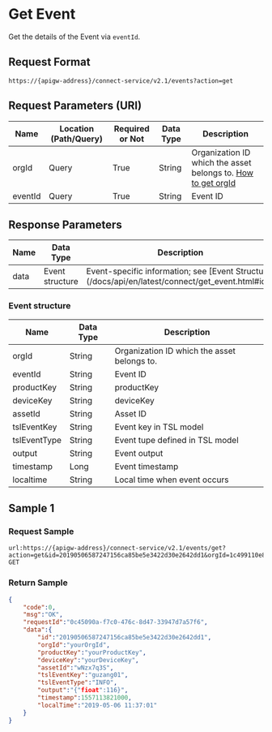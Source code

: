 # Get Event



Get the details of the Event via `eventId`.

## Request Format

```
https://{apigw-address}/connect-service/v2.1/events?action=get
```

## Request Parameters (URI)

| Name | Location (Path/Query) | Required or Not | Data Type | Description |
|---------------|------------------|----------|-----------|--------------|
| orgId         | Query            | True     | String    | Organization ID which the asset belongs to. [How to get orgId](/docs/api/en/latest/api_faqs#how-to-get-organization-id-orgid-orgid)                |
| eventId        | Query| True         | String    |Event ID |



## Response Parameters

| Name | Data Type | Description |
|-------------|-------------------|-----------------------------|
| data | Event structure | Event-specific information; see [Event Structure] (/docs/api/en/latest/connect/get_event.html#id3) |


### Event structure

| Name | Data Type | Description |
|-------------|-------------------|-----------------------------|
| orgId         | String    | Organization ID which the asset belongs to. |
| eventId         | String    |Event ID |
| productKey   | String         | productKey              |
| deviceKey    | String         | deviceKey               |
| assetId     | String         | Asset ID                  |
| tslEventKey  | String         | Event key in TSL model      |
| tslEventType | String         | Event tupe defined in TSL model |
| output      | String         | Event output              |
| timestamp   | Long           | Event timestamp          |
| localtime   | String         | Local time when event occurs       |


## Sample 1

### Request Sample

```
url:https://{apigw-address}/connect-service/v2.1/events/get?action=get&id=20190506587247156ca85be5e3422d30e2642dd1&orgId=1c499110e8800000
GET
```

### Return Sample

```json
{
    "code":0,
    "msg":"OK",
    "requestId":"0c45090a-f7c0-476c-8d47-33947d7a57f6",
    "data":{
        "id":"20190506587247156ca85be5e3422d30e2642dd1",
        "orgId":"yourOrgId",
        "productKey":"yourProductKey",
        "deviceKey":"yourDeviceKey",
        "assetId":"wNzx7q3S",
        "tslEventKey":"guzang01",
        "tslEventType":"INFO",
        "output":"{"fioat":116}",
        "timestamp":1557113821000,
        "localTime":"2019-05-06 11:37:01"
    }
}
```

